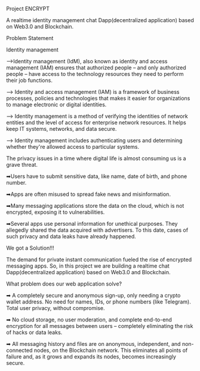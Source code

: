 Project ENCRYPT

A realtime identity management chat Dapp(decentralized application) based on Web3.0 and Blockchain.

Problem Statement

Identity management

-->Identity management (IdM), also known as identity and access management (IAM) ensures that authorized people – and only authorized people – have access to the technology resources they need to perform their job functions.

--> Identity and access management (IAM) is a framework of business processes, policies and technologies that makes it easier for organizations to manage electronic or digital identities.

--> Identity management is a method of verifying the identities of network entities and the level of access for enterprise network resources. It helps keep IT systems, networks, and data secure.

--> Identity management includes authenticating users and determining whether they're allowed access to particular systems.


The privacy issues in a time where digital life is almost consuming us is a grave threat.

➡Users have to submit sensitive data, like name, date of birth, and phone number.

➡Apps are often misused to spread fake news and misinformation.

➡Many messaging applications store the data on the cloud, which is not encrypted, exposing it to vulnerabilities.

➡Several apps use personal information for unethical purposes. They allegedly shared the data acquired with advertisers. To this date, cases of such privacy and data leaks have already happened.

We got a Solution!!!

The demand for private instant communication fueled the rise of encrypted messaging apps. So, in this project we are building a realtime chat Dapp(decentralized application) based on Web3.0 and Blockchain.

What problem does our web application solve?

➡ A completely secure and anonymous sign-up, only needing a crypto wallet address. No need for names, IDs, or phone numbers (like Telegram). Total user privacy, without compromise.

➡ No cloud storage, no user moderation, and complete end-to-end encryption for all messages between users – completely eliminating the risk of hacks or data leaks.

➡ All messaging history and files are on anonymous, independent, and non-connected nodes, on the Blockchain network. This eliminates all points of failure and, as it grows and expands its nodes, becomes increasingly secure.
